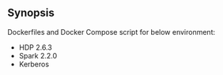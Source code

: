 ## Synopsis
Dockerfiles and Docker Compose script for below environment:
* HDP 2.6.3
* Spark 2.2.0
* Kerberos
